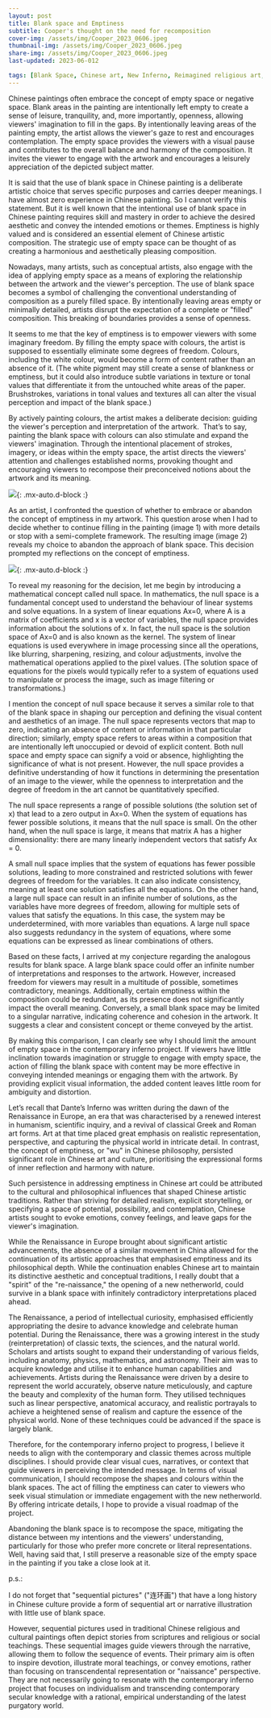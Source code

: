 ```yaml
---
layout: post
title: Blank space and Emptiness
subtitle: Cooper's thought on the need for recomposition
cover-img: /assets/img/Cooper_2023_0606.jpeg
thumbnail-img: /assets/img/Cooper_2023_0606.jpeg
share-img: /assets/img/Cooper_2023_0606.jpeg
last-updated: 2023-06-012

tags: [Blank Space, Chinese art, New Inferno, Reimagined religious art, Spiritual Impressionism, Cooper]
---
```


Chinese paintings often embrace the concept of empty space or negative space. Blank areas in the painting are intentionally left empty to create a sense of leisure, tranquility, and, more importantly, openness, allowing viewers' imagination to fill in the gaps. By intentionally leaving areas of the painting empty, the artist allows the viewer's gaze to rest and encourages contemplation. The empty space provides the viewers with a visual pause and contributes to the overall balance and harmony of the composition. It invites the viewer to engage with the artwork and encourages a leisurely appreciation of the depicted subject matter.

It is said that the use of blank space in Chinese painting is a deliberate artistic choice that serves specific purposes and carries deeper meanings. I have almost zero experience in Chinese painting. So I cannot verify this statement. But it is well known that the intentional use of blank space in Chinese painting requires skill and mastery in order to achieve the desired aesthetic and convey the intended emotions or themes. Emptiness is highly valued and is considered an essential element of Chinese artistic composition. The strategic use of empty space can be thought of as creating a harmonious and aesthetically pleasing composition. 

Nowadays, many artists, such as conceptual artists, also engage with the idea of applying empty space as a means of exploring the relationship between the artwork and the viewer's perception. The use of blank space becomes a symbol of challenging the conventional understanding of composition as a purely filled space. By intentionally leaving areas empty or minimally detailed, artists disrupt the expectation of a complete or "filled" composition. This breaking of boundaries provides a sense of openness.

It seems to me that the key of emptiness is to empower viewers with some imaginary freedom. By filling the empty space with colours, the artist is supposed to essentially eliminate some degrees of freedom. Colours, including the white colour, would become a form of content rather than an absence of it. (The white pigment may still create a sense of blankness or emptiness, but it could also introduce subtle variations in texture or tonal values that differentiate it from the untouched white areas of the paper. Brushstrokes, variations in tonal values and textures all can alter the visual perception and impact of the blank space.)

By actively painting colours, the artist makes a deliberate decision: guiding the viewer's perception and interpretation of the artwork. 
That’s to say, painting the blank space with colours can also stimulate and expand the viewers' imagination. Through the intentional placement of strokes, imagery, or ideas within the empty space, the artist directs the viewers' attention and challenges established norms, provoking thought and encouraging viewers to recompose their preconceived notions about the artwork and its meaning.


![](https://github.com/SpectraGallery/blog/blob/master/assets/img/Cooper_2023_0606_2.jpeg?raw=true){: .mx-auto.d-block :}


As an artist, I confronted the question of whether to embrace or abandon the concept of emptiness in my artwork. This question arose when I had to decide whether to continue filling in the painting (image 1) with more details or stop with a semi-complete framework. The resulting image (image 2) reveals my choice to abandon the approach of blank space. This decision prompted my reflections on the concept of emptiness.


![](https://github.com/SpectraGallery/blog/blob/master/assets/img/Cooper_2023_0606_3.jpeg?raw=true){: .mx-auto.d-block :}


To reveal my reasoning for the decision, let me begin by introducing a mathematical concept called null space. In mathematics, the null space is a fundamental concept used to understand the behaviour of linear systems and solve equations. In a system of linear equations Ax=0, where A is a matrix of coefficients and x is a vector of variables, the null space provides information about the solutions of x. In fact, the null space is the solution space of Ax=0 and is also known as the kernel. The system of linear equations is used everywhere in image processing since all the operations, like blurring, sharpening, resizing, and colour adjustments, involve the mathematical operations applied to the pixel values. (The solution space of equations for the pixels would typically refer to a system of equations used to manipulate or process the image, such as image filtering or transformations.)

I mention the concept of null space because it serves a similar role to that of the blank space in shaping our perception and defining the visual content and aesthetics of an image. The null space represents vectors that map to zero, indicating an absence of content or information in that particular direction; similarly, empty space refers to areas within a composition that are intentionally left unoccupied or devoid of explicit content. Both null space and empty space can signify a void or absence, highlighting the significance of what is not present. However, the null space provides a definitive understanding of how it functions in determining the presentation of an image to the viewer, while the openness to interpretation and the degree of freedom in the art cannot be quantitatively specified.

The null space represents a range of possible solutions (the solution set of x) that lead to a zero output in Ax=0. When the system of equations has fewer possible solutions, it means that the null space is small. On the other hand, when the null space is large, it means that matrix A has a higher dimensionality: there are many linearly independent vectors that satisfy Ax = 0. 

A small null space implies that the system of equations has fewer possible solutions, leading to more constrained and restricted solutions with fewer degrees of freedom for the variables. It can also indicate consistency, meaning at least one solution satisfies all the equations. On the other hand, a large null space can result in an infinite number of solutions, as the variables have more degrees of freedom, allowing for multiple sets of values that satisfy the equations. In this case, the system may be underdetermined, with more variables than equations. A large null space also suggests redundancy in the system of equations, where some equations can be expressed as linear combinations of others.

Based on these facts, I arrived at my conjecture regarding the analogous results for blank space. A large blank space could offer an infinite number of interpretations and responses to the artwork. However, increased freedom for viewers may result in a multitude of possible, sometimes contradictory, meanings. Additionally, certain emptiness within the composition could be redundant, as its presence does not significantly impact the overall meaning. Conversely, a small blank space may be limited to a singular narrative, indicating coherence and cohesion in the artwork. It suggests a clear and consistent concept or theme conveyed by the artist.

By making this comparison, I can clearly see why I should limit the amount of empty space in the contemporary inferno project. If viewers have little inclination towards imagination or struggle to engage with empty space, the action of filling the blank space with content may be more effective in conveying intended meanings or engaging them with the artwork. By providing explicit visual information, the added content leaves little room for ambiguity and distortion.

Let’s recall that Dante’s Inferno was written during the dawn of the Renaissance in Europe, an era that was characterised by a renewed interest in humanism, scientific inquiry, and a revival of classical Greek and Roman art forms. Art at that time placed great emphasis on realistic representation, perspective, and capturing the physical world in intricate detail. In contrast, the concept of emptiness, or "wu" in Chinese philosophy, persisted significant role in Chinese art and culture, prioritising the expressional forms of inner reflection and harmony with nature.  

Such persistence in addressing emptiness in Chinese art could be attributed to the cultural and philosophical influences that shaped Chinese artistic traditions. Rather than striving for detailed realism, explicit storytelling, or specifying a space of potential, possibility, and contemplation, Chinese artists sought to evoke emotions, convey feelings, and leave gaps for the viewer's imagination. 

While the Renaissance in Europe brought about significant artistic advancements, the absence of a similar movement in China allowed for the continuation of its artistic approaches that emphasised emptiness and its philosophical depth. While the continuation enables Chinese art to maintain its distinctive aesthetic and conceptual traditions, I really doubt that a "spirit" of the "re-naissance," the opening of a new netherworld, could survive in a blank space with infinitely contradictory interpretations placed ahead. 

The Renaissance, a period of intellectual curiosity, emphasised efficiently appropriating the desire to advance knowledge and celebrate human potential. During the Renaissance, there was a growing interest in the study (reinterpretation) of classic texts, the sciences, and the natural world. Scholars and artists sought to expand their understanding of various fields, including anatomy, physics, mathematics, and astronomy. Their aim was to acquire knowledge and utilise it to enhance human capabilities and achievements. Artists during the Renaissance were driven by a desire to represent the world accurately, observe nature meticulously, and capture the beauty and complexity of the human form. They utilised techniques such as linear perspective, anatomical accuracy, and realistic portrayals to achieve a heightened sense of realism and capture the essence of the physical world. None of these techniques could be advanced if the space is largely blank. 

Therefore, for the contemporary inferno project to progress, I believe it needs to align with the contemporary and classic themes across multiple disciplines. I should provide clear visual cues, narratives, or context that guide viewers in perceiving the intended message. In terms of visual communication, I should recompose the shapes and colours within the blank spaces. The act of filling the emptiness can cater to viewers who seek visual stimulation or immediate engagement with the new netherworld. By offering intricate details, I hope to provide a visual roadmap of the project.

Abandoning the blank space is to recompose the space, mitigating the distance between my intentions and the viewers' understanding, particularly for those who prefer more concrete or literal representations. Well, having said that, I still preserve a reasonable size of the empty space in the painting if you take a close look at it. 

p.s.: 

I do not forget that "sequential pictures" ("连环画") that have a long history in Chinese culture provide a form of sequential art or narrative illustration with little use of blank space. 

However, sequential pictures used in traditional Chinese religious and cultural paintings often depict stories from scriptures and religious or social teachings. These sequential images guide viewers through the narrative, allowing them to follow the sequence of events. Their primary aim is often to inspire devotion, illustrate moral teachings, or convey emotions, rather than focusing on transcendental representation or "naissance" perspective. They are not necessarily going to resonate with the contemporary inferno project that focuses on individualism and transcending contemporary secular knowledge with a rational, empirical understanding of the latest purgatory world.
